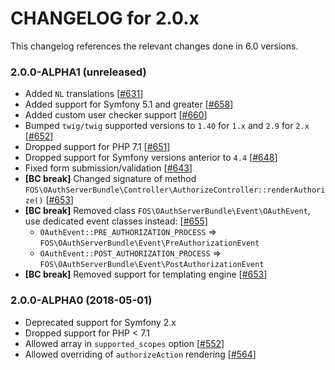 CHANGELOG for 2.0.x
===================

This changelog references the relevant changes done in 6.0 versions.

### 2.0.0-ALPHA1 (unreleased)

* Added `NL` translations [[#631](https://github.com/FriendsOfSymfony/FOSOAuthServerBundle/pull/631)]
* Added support for Symfony 5.1 and greater [[#658](https://github.com/FriendsOfSymfony/FOSOAuthServerBundle/pull/658)]
* Added custom user checker support [[#660](https://github.com/FriendsOfSymfony/FOSOAuthServerBundle/pull/660)]
* Bumped `twig/twig` supported versions to `1.40` for `1.x` and `2.9` for `2.x` [[#652](https://github.com/FriendsOfSymfony/FOSOAuthServerBundle/pull/652)]
* Dropped support for PHP 7.1 [[#651](https://github.com/FriendsOfSymfony/FOSOAuthServerBundle/pull/651)]
* Dropped support for Symfony versions anterior to `4.4` [[#648](https://github.com/FriendsOfSymfony/FOSOAuthServerBundle/pull/648)]
* Fixed form submission/validation [[#643](https://github.com/FriendsOfSymfony/FOSOAuthServerBundle/pull/643)]
* **[BC break]** Changed signature of method `FOS\OAuthServerBundle\Controller\AuthorizeController::renderAuthorize()` [[#653](https://github.com/FriendsOfSymfony/FOSOAuthServerBundle/pull/653)]
* **[BC break]** Removed class `FOS\OAuthServerBundle\Event\OAuthEvent`, use dedicated event classes instead: [[#655](https://github.com/FriendsOfSymfony/FOSOAuthServerBundle/pull/655)]
    - `OAuthEvent::PRE_AUTHORIZATION_PROCESS` => `FOS\OAuthServerBundle\Event\PreAuthorizationEvent`
    - `OAuthEvent::POST_AUTHORIZATION_PROCESS` => `FOS\OAuthServerBundle\Event\PostAuthorizationEvent`
* **[BC break]** Removed support for templating engine [[#653](https://github.com/FriendsOfSymfony/FOSOAuthServerBundle/pull/653)]

### 2.0.0-ALPHA0 (2018-05-01)

* Deprecated support for Symfony 2.x
* Dropped support for PHP < 7.1
* Allowed array in `supported_scopes` option [[#552](https://github.com/FriendsOfSymfony/FOSOAuthServerBundle/pull/552)]
* Allowed overriding of `authorizeAction` rendering [[#564](https://github.com/FriendsOfSymfony/FOSOAuthServerBundle/pull/564)]
